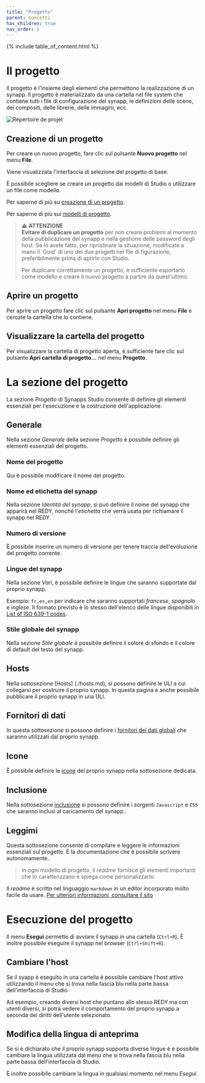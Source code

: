 ```yaml
---
title: "Progetto"
parent: Concetti
has_children: true
nav_order: 1
---
```


{% include table_of_content.html %}

# Il progetto

Il progetto è l'insieme degli elementi che permettono la realizzazione di un synapp. Il progetto è materializzato da una cartella nel file system che contiene tutti i file di configurazione del synapp, le definizioni delle scene, dei compositi, delle librerie, delle immagini, ecc.

![Répertoire de projet](../../assets/quick-start/first-project/03.png)

## Creazione di un progetto
Per creare un nuovo progetto, fare clic sul pulsante **Nuovo progetto** nel menu **File**.

Viene visualizzata l'interfaccia di selezione del progetto di base.

È possibile scegliere se creare un progetto dai modelli di Studio o utilizzare un file come modello.

Per saperne di più su [creazione di un progetto](../../quick-start/first-project.md).

Per saperne di più sui [modelli di progetto](./project-model.md).

> ⚠️ **ATTENZIONE**<br>
> **Evitare di duplicare un progetto** per non creare problemi al momento della pubblicazione del synapp e nella gestione delle password degli host. Se lo avete fatto, per ripristinare la situazione, modificate a mano il `Guid' di uno dei due progetti nel file di figurazione, preferibilmente prima di aprirlo con Studio.
>
> Per duplicare correttamente un progetto, è sufficiente esportarlo come modello e creare il nuovo progetto a partire da quest'ultimo.

## Aprire un progetto

Per aprire un progetto fare clic sul pulsante **Apri progetto** nel menu **File** e cercate la cartella che lo contiene.

## Visualizzare la cartella del progetto

Per visualizzare la cartella di progetto aperta, è sufficiente fare clic sul pulsante **Apri cartella di progetto...** nel menu **Progetto**.


# La sezione del progetto

La sezione *Progetto* di Synapps Studio consente di definire gli elementi essenziali per l'esecuzione e la costruzione dell'applicazione.

## Generale
Nella sezione *Generale* della sezione *Progetto* è possibile definire gli elementi essenziali del progetto.

### Nome del progetto
Qui è possibile modificare il nome del progetto.

### Nome ed etichetta del synapp
Nella sezione *Identità del synapp*, si può definire il nome del synapp che apparirà nel REDY, nonché l'*etichetta* che verrà usata per richiamare il synapp nel REDY.

### Numero di versione
È possibile inserire un numero di versione per tenere traccia dell'evoluzione del progetto corrente.

### Lingue del synapp
Nella sezione *Vari*, è possibile definire le lingue che saranno supportate dal proprio synapp.

Esempio: `fr,es,en` per indicare che saranno supportati *francese*, *spagnolo* e *inglese*. Il formato previsto è lo stesso dell'elenco delle lingue disponibili in [List of ISO 639-1 codes](https://en.wikipedia.org/wiki/List_of_ISO_639-1_codes).

### Stile globale del synapp
Nella sezione *Stile globale* è possibile definire il colore di sfondo e il colore di default del testo del synapp.

## Hosts

Nella sottosezione [Hosts] (./hosts.md), si possono definire le ULI a cui collegarsi per costruire il proprio synapp.
In questa pagina è anche possibile pubblicare il proprio synapp in una ULI.

## Fornitori di dati

In questa sottosezione si possono definire i [fornitori dei dati globali](./global-data-sources.md) che saranno utilizzati dal proprio synapp.


## Icone

È possibile definire le [icone](./icons.md) del proprio synapp nella sottosezione dedicata.

## Inclusione

Nella sottosezione [inclusione](./includes.md) si possono definire i sorgenti `Javascript` e `CSS` che saranno inclusi al caricamento del synapp..

## Leggimi

Questa sottosezione consente di compilare e leggere le informazioni essenziali sul progetto. È la documentazione che è possibile scrivere autonomamente..

> In ogni modello di progetto, il *readme* fornisce gli elementi importanti che lo caratterizzano e spiega come personalizzarlo.

Il *readme* è scritto nel linguaggio `markdown` in un editor incorporato molto facile da usare. [Per ulteriori informazioni, consultare il sito](https://fr.wikipedia.org/wiki/Markdown)

# Esecuzione del progetto

Il menu **Esegui** permette di avviare il synapp in una cartella (`Ctrl+R`).
È inoltre possibile eseguire il synapp nel browser (`Ctrl+Shift+R`).

## Cambiare l'host

Se il syapp è eseguito in una cartella è possibile cambiare l'host attivo utilizzando il menu che si trova nella fascia blu nella parte bassa dell'interfaccia di Studio

Ad esempio, creando diversi host che puntano allo stesso REDY ma con utenti diversi, si potrà vedere il comportamento del proprio synapp a seconda dei diritti dell'utente selezionato.

## Modifica della lingua di anteprima

Se si è dichiarato che il proprio synapp supporta diverse lingue è è possibile cambiare la lingua utilizzata dal menu che si trova nella fascia blu nella parte bassa dell'interfaccia di Studio.

È inoltre possibile cambiare la lingua in qualsiasi momento nel menu *Esegui*.
